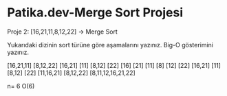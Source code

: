 # Patika.dev-Merge Sort Projesi
Proje 2: [16,21,11,8,12,22] -> Merge Sort

Yukarıdaki dizinin sort türüne göre aşamalarını yazınız.
Big-O gösterimini yazınız.

[16,21,11]  [8,12,22]
[16,21] [11]  [8,12] [22]
[16] [21] [11] [8] [12] [22]
[16,21] [11]  [8,12] [22]
[11,16,21] [8,12,22]
[8,11,12,16,21,22]

n= 6
O(6)
